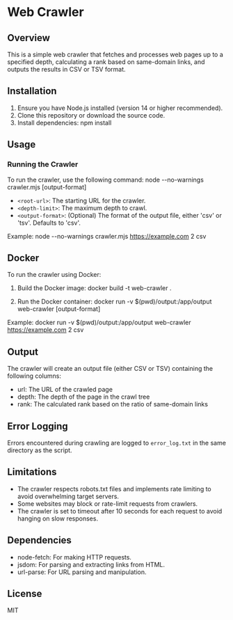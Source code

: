 # Web Crawler

## Overview
This is a simple web crawler that fetches and processes web pages up to a specified depth, calculating a rank based on same-domain links, and outputs the results in CSV or TSV format.

## Installation
1. Ensure you have Node.js installed (version 14 or higher recommended).
2. Clone this repository or download the source code.
3. Install dependencies:
    npm install
## Usage
### Running the Crawler
To run the crawler, use the following command:
node --no-warnings crawler.mjs <root-url> <depth-limit> [output-format]

- `<root-url>`: The starting URL for the crawler.
- `<depth-limit>`: The maximum depth to crawl.
- `<output-format>`: (Optional) The format of the output file, either 'csv' or 'tsv'. Defaults to 'csv'.

Example:
node --no-warnings crawler.mjs https://example.com 2 csv

## Docker
To run the crawler using Docker:

1. Build the Docker image:
docker build -t web-crawler .

2. Run the Docker container:
docker run -v $(pwd)/output:/app/output web-crawler <root-url> <depth-limit> [output-format]

Example:
docker run -v $(pwd)/output:/app/output web-crawler https://example.com 2 csv

## Output
The crawler will create an output file (either CSV or TSV) containing the following columns:
- url: The URL of the crawled page
- depth: The depth of the page in the crawl tree
- rank: The calculated rank based on the ratio of same-domain links

## Error Logging
Errors encountered during crawling are logged to `error_log.txt` in the same directory as the script.

## Limitations
- The crawler respects robots.txt files and implements rate limiting to avoid overwhelming target servers.
- Some websites may block or rate-limit requests from crawlers.
- The crawler is set to timeout after 10 seconds for each request to avoid hanging on slow responses.

## Dependencies
- node-fetch: For making HTTP requests.
- jsdom: For parsing and extracting links from HTML.
- url-parse: For URL parsing and manipulation.

## License
MIT

